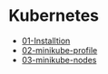 # Kubernetes

- [01-Installtion](01-installation.md)
- [02-minikube-profile](02-minikube-profile.md)
- [03-minikube-nodes](03-minikube-nodes.md)

